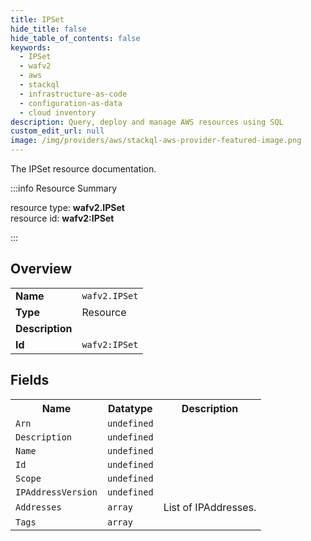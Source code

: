 ```yaml
---
title: IPSet
hide_title: false
hide_table_of_contents: false
keywords:
  - IPSet
  - wafv2
  - aws
  - stackql
  - infrastructure-as-code
  - configuration-as-data
  - cloud inventory
description: Query, deploy and manage AWS resources using SQL
custom_edit_url: null
image: /img/providers/aws/stackql-aws-provider-featured-image.png
---
```

The IPSet resource documentation.

:::info Resource Summary

<div class="row">
<div class="providerDocColumn">
<span>resource type:&nbsp;<b>wafv2.IPSet</b></span><br />
<span>resource id:&nbsp;<b>wafv2:IPSet</b></span><br />
</div>
</div>

:::

## Overview
<table><tbody>
<tr><td><b>Name</b></td><td><code>wafv2.IPSet</code></td></tr>
<tr><td><b>Type</b></td><td>Resource</td></tr>
<tr><td><b>Description</b></td><td></td></tr>
<tr><td><b>Id</b></td><td><code>wafv2:IPSet</code></td></tr>
</tbody></table>

## Fields
<table><tbody>
<tr><th>Name</th><th>Datatype</th><th>Description</th></tr>
<tr><td><code>Arn</code></td><td><code>undefined</code></td><td></td></tr><tr><td><code>Description</code></td><td><code>undefined</code></td><td></td></tr><tr><td><code>Name</code></td><td><code>undefined</code></td><td></td></tr><tr><td><code>Id</code></td><td><code>undefined</code></td><td></td></tr><tr><td><code>Scope</code></td><td><code>undefined</code></td><td></td></tr><tr><td><code>IPAddressVersion</code></td><td><code>undefined</code></td><td></td></tr><tr><td><code>Addresses</code></td><td><code>array</code></td><td>List of IPAddresses.</td></tr><tr><td><code>Tags</code></td><td><code>array</code></td><td></td></tr>
</tbody></table>